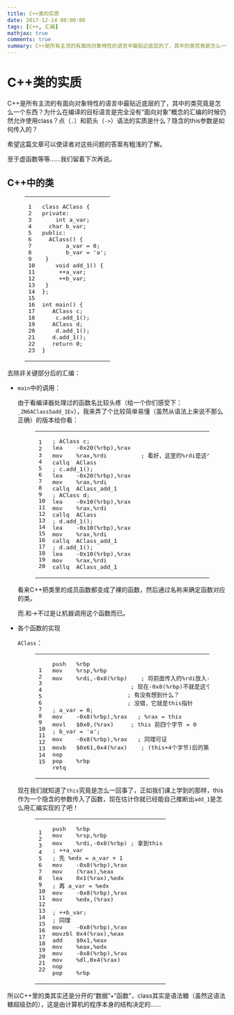 ```yaml
---
title: C++类的实质
date: 2017-12-14 00:00:00
tags: [C++, 汇编]
mathjax: true
comments: true
summary: C++是所有主流的有面向对象特性的语言中最贴近底层的了，其中的类究竟是怎么一个东西？为什么在编译的目标语言是完全没有“面向对象”概念的汇编的时候仍然允许使用class？点（.）和箭头（->）语法的实质是什么？隐含的this参数是如何传入的？希望这篇文章可以使读者对这些问题的答案有粗浅的了解。
---
```

<h1 id="C-类的实质"><a class="headerlink" href="#C-类的实质" title="C++类的实质"></a>C++类的实质</h1><p>C++是所有主流的有面向对象特性的语言中最贴近底层的了，其中的类究竟是怎么一个东西？为什么在编译的目标语言是完全没有“面向对象”概念的汇编的时候仍然允许使用class？点（<code>.</code>）和箭头（<code>-&gt;</code>）语法的实质是什么？隐含的this参数是如何传入的？</p>
    <p>希望这篇文章可以使读者对这些问题的答案有粗浅的了解。</p>
<p>至于虚函数等等……我们留着下次再说。</p>
<h2 id="C-中的类"><a class="headerlink" href="#C-中的类" title="C++中的类"></a>C++中的类</h2><figure class="highlight c++"><table><tr><td class="gutter"><pre><span class="line">1</span><br/><span class="line">2</span><br/><span class="line">3</span><br/><span class="line">4</span><br/><span class="line">5</span><br/><span class="line">6</span><br/><span class="line">7</span><br/><span class="line">8</span><br/><span class="line">9</span><br/><span class="line">10</span><br/><span class="line">11</span><br/><span class="line">12</span><br/><span class="line">13</span><br/><span class="line">14</span><br/><span class="line">15</span><br/><span class="line">16</span><br/><span class="line">17</span><br/><span class="line">18</span><br/><span class="line">19</span><br/><span class="line">20</span><br/><span class="line">21</span><br/><span class="line">22</span><br/><span class="line">23</span><br/></pre></td><td class="code"><pre><span class="line"><span class="class"><span class="keyword">class</span> <span class="title">AClass</span> {</span></span><br/><span class="line"><span class="keyword">private</span>:</span><br/><span class="line">	<span class="keyword">int</span> a_var;</span><br/><span class="line">	<span class="keyword">char</span> b_var;</span><br/><span class="line"><span class="keyword">public</span>:</span><br/><span class="line">	AClass() {</span><br/><span class="line">		a_var = <span class="number">0</span>;</span><br/><span class="line">		b_var = <span class="string">'a'</span>;</span><br/><span class="line">	}</span><br/><span class="line">	<span class="function"><span class="keyword">void</span> <span class="title">add_1</span><span class="params">()</span> </span>{</span><br/><span class="line">		++a_var;</span><br/><span class="line">		++b_var;</span><br/><span class="line">	}</span><br/><span class="line">};</span><br/><span class="line"></span><br/><span class="line"><span class="function"><span class="keyword">int</span> <span class="title">main</span><span class="params">()</span> </span>{</span><br/><span class="line">	AClass c;</span><br/><span class="line">	c.add_1();</span><br/><span class="line">	AClass d;</span><br/><span class="line">	d.add_1();</span><br/><span class="line">	d.add_1();</span><br/><span class="line">	<span class="keyword">return</span> <span class="number">0</span>;</span><br/><span class="line">}</span><br/></pre></td></tr></table></figure>
<p>去除非关键部分后的汇编：</p>
<ul>
<li><p><code>main</code>中的调用：</p>
<p>由于看编译器处理过的函数名比较头疼（给一个你们感受下：<code>_ZN6AClass5add_1Ev</code>），我来弄了个比较简单易懂（虽然从语法上来说不那么正确）的版本给你看：</p>
<figure class="highlight x86asm"><table><tr><td class="gutter"><pre><span class="line">1</span><br/><span class="line">2</span><br/><span class="line">3</span><br/><span class="line">4</span><br/><span class="line">5</span><br/><span class="line">6</span><br/><span class="line">7</span><br/><span class="line">8</span><br/><span class="line">9</span><br/><span class="line">10</span><br/><span class="line">11</span><br/><span class="line">12</span><br/><span class="line">13</span><br/><span class="line">14</span><br/><span class="line">15</span><br/><span class="line">16</span><br/><span class="line">17</span><br/><span class="line">18</span><br/><span class="line">19</span><br/><span class="line">20</span><br/></pre></td><td class="code"><pre><span class="line"><span class="comment">; AClass c;</span></span><br/><span class="line"><span class="keyword">lea</span>    -<span class="number">0x20</span>(%rbp),%rax</span><br/><span class="line"><span class="keyword">mov</span>    %rax,%rdi			<span class="comment">; 看好，这里的%rdi是这个对象的地址，后面有用</span></span><br/><span class="line">callq  AClass</span><br/><span class="line"><span class="comment">; c.add_1();</span></span><br/><span class="line"><span class="keyword">lea</span>    -<span class="number">0x20</span>(%rbp),%rax</span><br/><span class="line"><span class="keyword">mov</span>    %rax,%rdi</span><br/><span class="line">callq  AClass_add_1</span><br/><span class="line"><span class="comment">; AClass d;</span></span><br/><span class="line"><span class="keyword">lea</span>    -<span class="number">0x10</span>(%rbp),%rax</span><br/><span class="line"><span class="keyword">mov</span>    %rax,%rdi</span><br/><span class="line">callq  AClass</span><br/><span class="line"><span class="comment">; d.add_1();</span></span><br/><span class="line"><span class="keyword">lea</span>    -<span class="number">0x10</span>(%rbp),%rax</span><br/><span class="line"><span class="keyword">mov</span>    %rax,%rdi</span><br/><span class="line">callq  AClass_add_1</span><br/><span class="line"><span class="comment">; d.add_1();</span></span><br/><span class="line"><span class="keyword">lea</span>    -<span class="number">0x10</span>(%rbp),%rax</span><br/><span class="line"><span class="keyword">mov</span>    %rax,%rdi</span><br/><span class="line">callq  AClass_add_1</span><br/></pre></td></tr></table></figure>
<p>看来C++把类里的成员函数都变成了裸的函数，然后通过名称来确定函数对应的类。</p>
<p>而.和-&gt;不过是让机器调用这个函数而已。</p>
</li>
<li><p>各个函数的实现</p>
<p><code>AClass</code>：</p>
<figure class="highlight x86asm"><table><tr><td class="gutter"><pre><span class="line">1</span><br/><span class="line">2</span><br/><span class="line">3</span><br/><span class="line">4</span><br/><span class="line">5</span><br/><span class="line">6</span><br/><span class="line">7</span><br/><span class="line">8</span><br/><span class="line">9</span><br/><span class="line">10</span><br/><span class="line">11</span><br/><span class="line">12</span><br/><span class="line">13</span><br/><span class="line">14</span><br/><span class="line">15</span><br/></pre></td><td class="code"><pre><span class="line"><span class="keyword">push</span>   %rbp</span><br/><span class="line"><span class="keyword">mov</span>    %rsp,%rbp</span><br/><span class="line"><span class="keyword">mov</span>    %rdi,-<span class="number">0x8</span>(%rbp)	<span class="comment">; 将前面传入的%rdi放入-0x8(%rbp)中</span></span><br/><span class="line">						<span class="comment">; 现在-0x8(%rbp)不就是这个对象的地址了吗</span></span><br/><span class="line">						<span class="comment">; 有没有想到什么？</span></span><br/><span class="line">						<span class="comment">; 没错，它就是this指针</span></span><br/><span class="line"><span class="comment">; a_var = 0;</span></span><br/><span class="line"><span class="keyword">mov</span>    -<span class="number">0x8</span>(%rbp),%rax	<span class="comment">; %rax = this</span></span><br/><span class="line">movl   <span class="number">$0</span>x0,(%rax)		<span class="comment">; this 前四个字节 = 0</span></span><br/><span class="line"><span class="comment">; b_var = 'a';</span></span><br/><span class="line"><span class="keyword">mov</span>    -<span class="number">0x8</span>(%rbp),%rax	<span class="comment">; 同理可证</span></span><br/><span class="line">movb   <span class="number">$0</span>x61,<span class="number">0x4</span>(%rax)	<span class="comment">; (this+4个字节)后的第一个字节 = 0x61（'a'）</span></span><br/><span class="line"><span class="keyword">nop</span></span><br/><span class="line"><span class="keyword">pop</span>    %rbp</span><br/><span class="line">retq</span><br/></pre></td></tr></table></figure>
<p>现在我们就知道了<code>this</code>究竟是怎么一回事了，正如我们课上学到的那样，this作为一个隐含的参数传入了函数，现在估计你就已经能自己推断出<code>add_1</code>是怎么用汇编实现的了吧！</p>
<figure class="highlight x86asm"><table><tr><td class="gutter"><pre><span class="line">1</span><br/><span class="line">2</span><br/><span class="line">3</span><br/><span class="line">4</span><br/><span class="line">5</span><br/><span class="line">6</span><br/><span class="line">7</span><br/><span class="line">8</span><br/><span class="line">9</span><br/><span class="line">10</span><br/><span class="line">11</span><br/><span class="line">12</span><br/><span class="line">13</span><br/><span class="line">14</span><br/><span class="line">15</span><br/><span class="line">16</span><br/><span class="line">17</span><br/><span class="line">18</span><br/><span class="line">19</span><br/><span class="line">20</span><br/><span class="line">21</span><br/><span class="line">22</span><br/></pre></td><td class="code"><pre><span class="line"><span class="keyword">push</span>   %rbp</span><br/><span class="line"><span class="keyword">mov</span>    %rsp,%rbp</span><br/><span class="line"><span class="keyword">mov</span>    %rdi,-<span class="number">0x8</span>(%rbp)	<span class="comment">; 拿到this</span></span><br/><span class="line"><span class="comment">; ++a_var</span></span><br/><span class="line"><span class="comment">; 先 %edx = a_var + 1</span></span><br/><span class="line"><span class="keyword">mov</span>    -<span class="number">0x8</span>(%rbp),%rax</span><br/><span class="line"><span class="keyword">mov</span>    (%rax),%eax		</span><br/><span class="line"><span class="keyword">lea</span>    <span class="number">0x1</span>(%rax),%edx	</span><br/><span class="line"><span class="comment">; 再 a_var = %edx</span></span><br/><span class="line"><span class="keyword">mov</span>    -<span class="number">0x8</span>(%rbp),%rax</span><br/><span class="line"><span class="keyword">mov</span>    %edx,(%rax)</span><br/><span class="line"></span><br/><span class="line"><span class="comment">; ++b_var;</span></span><br/><span class="line"><span class="comment">; 同理</span></span><br/><span class="line"><span class="keyword">mov</span>    -<span class="number">0x8</span>(%rbp),%rax</span><br/><span class="line">movzbl <span class="number">0x4</span>(%rax),%eax</span><br/><span class="line"><span class="keyword">add</span>    <span class="number">$0</span>x1,%eax</span><br/><span class="line"><span class="keyword">mov</span>    %eax,%edx</span><br/><span class="line"><span class="keyword">mov</span>    -<span class="number">0x8</span>(%rbp),%rax</span><br/><span class="line"><span class="keyword">mov</span>    %dl,<span class="number">0x4</span>(%rax)</span><br/><span class="line"><span class="keyword">nop</span></span><br/><span class="line"><span class="keyword">pop</span>    %rbp</span><br/></pre></td></tr></table></figure>
</li>
</ul>
<p>所以C++里的类其实还是分开的“数据”+“函数”，class其实是语法糖（虽然这语法糖超级劲的），这是由计算机的程序本身的结构决定的……</p>

